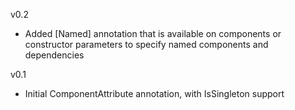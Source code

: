 v0.2

* Added [Named] annotation that is available on components or constructor parameters
  to specify named components and dependencies

v0.1

* Initial ComponentAttribute annotation, with IsSingleton support
